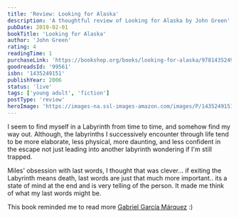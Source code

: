 ```yaml
---
title: 'Review: Looking for Alaska'
description: 'A thoughtful review of Looking for Alaska by John Green'
pubDate: 2019-02-01
bookTitle: 'Looking for Alaska'
author: 'John Green'
rating: 4
readingTime: 1
purchaseLink: 'https://bookshop.org/books/looking-for-alaska/9781435249158'
goodreadsId: '99561'
isbn: '1435249151'
publishYear: 2006
status: 'live'
tags: ['young adult', 'fiction']
postType: 'review'
heroImage: 'https://images-na.ssl-images-amazon.com/images/P/1435249151.01.L.jpg'
---
```


I seem to find myself in a Labyrinth from time to time, and somehow find my way out. Although, the labyrinths I successively encounter through life tend to be more elaborate, less physical, more daunting, and less confident in the escape not just leading into another labyrinth wondering if I'm still trapped.

Miles' obsession with last words, I thought that was clever... if exiting the Labyrinth means death, last words are just that much more important.. its a state of mind at the end and is very telling of the person. It made me think of what my last words might be.

This book reminded me to read more [Gabriel García Márquez](/authors/gabriel-garcía-márquez/) :)
